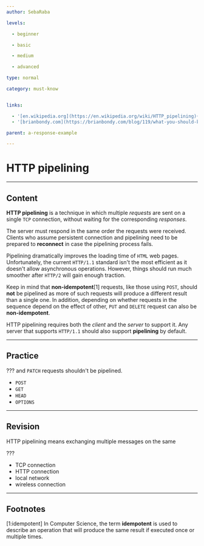 ```yaml
---
author: SebaRaba

levels:

  - beginner

  - basic

  - medium

  - advanced

type: normal

category: must-know


links:

  - '[en.wikipedia.org](https://en.wikipedia.org/wiki/HTTP_pipelining){website}'
  - '[brianbondy.com](https://brianbondy.com/blog/119/what-you-should-know-about-http-pipelining){website}'

parent: a-response-example

---
```


# HTTP pipelining

---
## Content

**HTTP pipelining** is a technique in which multiple *requests* are sent on a single `TCP` connection, without waiting for the corresponding *responses*.

The server must respond in the same order the requests were received. Clients who assume persistent connection and pipelining need to be prepared to **reconnect** in case the pipelining process fails.

Pipelining dramatically improves the loading time of `HTML` web pages. Unfortunately, the current `HTTP/1.1` standard isn't the most efficient as it doesn't allow asynchronous operations. However, things should run much smoother after `HTTP/2` will gain enough traction.

Keep in mind that **non-idempotent**[1] requests, like those using `POST`, should **not** be pipelined as more of such requests will produce a different result than a single one. In addition, depending on whether requests in the sequence depend on the effect of other, `PUT` and `DELETE` request can also be **non-idempotent**.

HTTP pipelining requires both the *client* and the *server* to support it. Any server that supports `HTTP/1.1` should also support **pipelining** by default.

---
## Practice

??? and `PATCH` requests shouldn't be pipelined.


* `POST`
* `GET`
* `HEAD`
* `OPTIONS`

---
## Revision

HTTP pipelining means exchanging multiple messages on the same

???


* TCP connection
* HTTP connection
* local network
* wireless connection

---
## Footnotes
[1:idempotent]
In Computer Science, the term **idempotent** is used to describe an operation that will produce the same result if executed once or multiple times.
 
